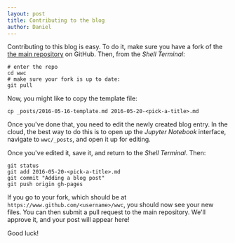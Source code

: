 ```yaml
---
layout: post
title: Contributing to the blog
author: Daniel
---
```


Contributing to this blog is easy. To do it, make sure you have a fork of the [the main repository](https://www.github.com/wowico/wwc) on GitHub. Then, from the *Shell Terminal*:

```shell
# enter the repo
cd wwc
# make sure your fork is up to date:
git pull
```

Now, you might like to copy the template file:

```shell
cp _posts/2016-05-16-template.md 2016-05-20-<pick-a-title>.md
```

Once you've done that, you need to edit the newly created blog entry. In the cloud, the best way to do this is to open up the *Jupyter Notebook* interface, navigate to `wwc/_posts`, and open it up for editing.

Once you've edited it, save it, and return to the *Shell Terminal*. Then:

```shell
git status
git add 2016-05-20-<pick-a-title>.md
git commit "Adding a blog post"
git push origin gh-pages
```

If you go to your fork, which should be at `https://www.github.com/<username>/wwc`, you should now see your new files. You can then submit a pull request to the main repository. We'll approve it, and your post will appear here!

Good luck!
